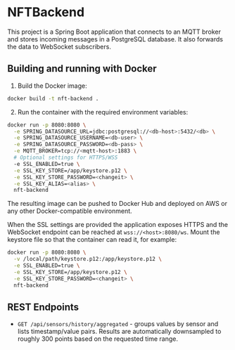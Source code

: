 # NFTBackend

This project is a Spring Boot application that connects to an MQTT broker and stores incoming messages in a PostgreSQL database. It also forwards the data to WebSocket subscribers.

## Building and running with Docker

1. Build the Docker image:

```bash
docker build -t nft-backend .
```

2. Run the container with the required environment variables:

```bash
docker run -p 8080:8080 \
  -e SPRING_DATASOURCE_URL=jdbc:postgresql://<db-host>:5432/<db> \
  -e SPRING_DATASOURCE_USERNAME=<db-user> \
  -e SPRING_DATASOURCE_PASSWORD=<db-pass> \
  -e MQTT_BROKER=tcp://<mqtt-host>:1883 \
  # Optional settings for HTTPS/WSS
  -e SSL_ENABLED=true \
  -e SSL_KEY_STORE=/app/keystore.p12 \
  -e SSL_KEY_STORE_PASSWORD=<changeit> \
  -e SSL_KEY_ALIAS=<alias> \
  nft-backend
```

The resulting image can be pushed to Docker Hub and deployed on AWS or any other Docker-compatible environment.

When the SSL settings are provided the application exposes HTTPS and the WebSocket
endpoint can be reached at `wss://<host>:8080/ws`. Mount the keystore file so that
the container can read it, for example:

```bash
docker run -p 8080:8080 \
  -v /local/path/keystore.p12:/app/keystore.p12 \
  -e SSL_ENABLED=true \
  -e SSL_KEY_STORE=/app/keystore.p12 \
  -e SSL_KEY_STORE_PASSWORD=<changeit> \
  nft-backend
```


## REST Endpoints

* `GET /api/sensors/history/aggregated` - groups values by sensor and lists timestamp/value pairs. Results are automatically downsampled to roughly 300 points based on the requested time range.
